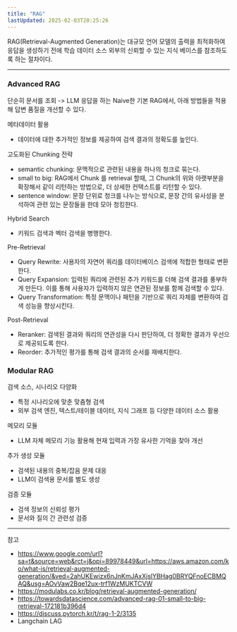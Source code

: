 ```yaml
---
title: "RAG"
lastUpdated: 2025-02-03T20:25:26
---
```

RAG(Retrieval-Augmented Generation)는 대규모 언어 모델의 출력을 최적화하여 응답을 생성하기 전에 학습 데이터 소스 외부의 신뢰할 수 있는 지식 베이스를 참조하도록 하는 절차이다.

---

### Advanced RAG

단순히 문서를 조회 -> LLM 응답을 하는 Naive한 기본 RAG에서, 아래 방법들을 적용해 답변 품질을 개선할 수 있다.

메타데이터 활용

- 데이터에 대한 추가적인 정보를 제공하여 검색 결과의 정확도를 높인다.

고도화된 Chunking 전략

- semantic chunking: 문맥적으로 관련된 내용을 하나의 청크로 묶는다.
- small to big: RAG에서 Chunk 를 retrieval 할때, 그 Chunk의 위와 아랫부분을 확장해서 같이 리턴하는 방법으로, 더 상세한 컨택스트를 리턴할 수 있다.
- sentence window: 문장 단위로 청크를 나누는 방식으로, 문장 간의 유사성을 분석하여 관련 있는 문장들을 한데 모아 청킹한다.

Hybrid Search

- 키워드 검색과 벡터 검색을 병행한다.

Pre-Retrieval

- Query Rewrite: 사용자의 자연어 쿼리를 데이터베이스 검색에 적합한 형태로 변환한다.
- Query Expansion: 입력된 쿼리에 관련된 추가 키워드를 더해 검색 결과를 풍부하게 만든다. 이를 통해 사용자가 입력하지 않은 연관된 정보를 함께 검색할 수 있다.
- Query Transformation: 특정 문맥이나 패턴을 기반으로 쿼리 자체를 변환하여 검색 성능을 향상시킨다.

Post-Retrieval

- Reranker: 검색된 결과와 쿼리의 연관성을 다시 판단하여, 더 정확한 결과가 우선으로 제공되도록 한다.
- Reorder: 추가적인 평가를 통해 검색 결과의 순서를 재배치한다.

### Modular RAG

검색 소스, 시나리오 다양화

- 특정 시나리오에 맞춘 맞춤형 검색
- 외부 검색 엔진, 텍스트/테이블 데이터, 지식 그래프 등 다양한 데이터 소스 활용

메모리 모듈

- LLM 자체 메모리 기능 활용해 현재 입력과 가장 유사한 기억을 찾아 개선

추가 생성 모듈

- 검색된 내용의 중복/잡음 문제 대응
- LLM이 검색용 문서를 별도 생성

검증 모듈

- 검색 정보의 신뢰성 평가
- 문서와 질의 간 관련성 검증

---
참고

- <https://www.google.com/url?sa=t&source=web&rct=j&opi=89978449&url=https://aws.amazon.com/ko/what-is/retrieval-augmented-generation/&ved=2ahUKEwizx6nJnKmJAxXjslYBHag0BRYQFnoECBMQAQ&usg=AOvVaw2Bqe12ux-trf1WzMUKTCVW>
- <https://modulabs.co.kr/blog/retrieval-augmented-generation/>
- <https://towardsdatascience.com/advanced-rag-01-small-to-big-retrieval-172181b396d4>
- <https://discuss.pytorch.kr/t/rag-1-2/3135>
- Langchain LAG
